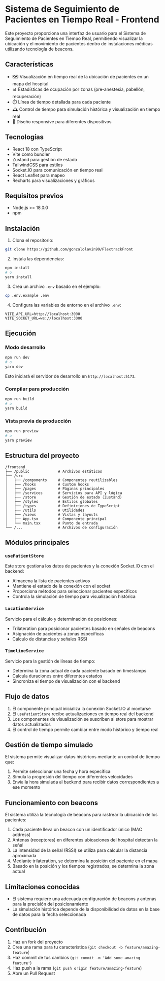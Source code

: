 # Sistema de Seguimiento de Pacientes en Tiempo Real - Frontend

Este proyecto proporciona una interfaz de usuario para el Sistema de Seguimiento de Pacientes en Tiempo Real, permitiendo visualizar la ubicación y el movimiento de pacientes dentro de instalaciones médicas utilizando tecnología de beacons.

## Características

- 🗺️ Visualización en tiempo real de la ubicación de pacientes en un mapa del hospital
- 📊 Estadísticas de ocupación por zonas (pre-anestesia, pabellón, recuperación)
- ⏱️ Línea de tiempo detallada para cada paciente
- 🕰️ Control de tiempo para simulación histórica y visualización en tiempo real
- 📱 Diseño responsive para diferentes dispositivos

## Tecnologías

- React 18 con TypeScript
- Vite como bundler
- Zustand para gestión de estado
- TailwindCSS para estilos
- Socket.IO para comunicación en tiempo real
- React Leaflet para mapeo
- Recharts para visualizaciones y gráficos

## Requisitos previos

- Node.js >= 18.0.0
- npm

## Instalación

1. Clona el repositorio:

```bash
git clone https://github.com/gonzalolavin99/FlextrackFront
```

2. Instala las dependencias:

```bash
npm install
# o
yarn install
```

3. Crea un archivo `.env` basado en el ejemplo:

```bash
cp .env.example .env
```

4. Configura las variables de entorno en el archivo `.env`:

```
VITE_API_URL=http://localhost:3000
VITE_SOCKET_URL=ws://localhost:3000
```

## Ejecución

### Modo desarrollo

```bash
npm run dev
# o 
yarn dev
```

Esto iniciará el servidor de desarrollo en `http://localhost:5173`.

### Compilar para producción

```bash
npm run build
# o
yarn build
```

### Vista previa de producción

```bash
npm run preview
# o
yarn preview
```

## Estructura del proyecto

```
/frontend
├── /public             # Archivos estáticos
├── /src
│   ├── /components     # Componentes reutilizables
│   ├── /hooks          # Custom hooks
│   ├── /pages          # Páginas principales
│   ├── /services       # Servicios para API y lógica
│   ├── /store          # Gestión de estado (Zustand)
│   ├── /styles         # Estilos globales
│   ├── /types          # Definiciones de TypeScript
│   ├── /utils          # Utilidades
│   ├── /views          # Vistas y layouts
│   ├── App.tsx         # Componente principal
│   └── main.tsx        # Punto de entrada
└── /...                # Archivos de configuración
```

## Módulos principales

### `usePatientStore`

Este store gestiona los datos de pacientes y la conexión Socket.IO con el backend:

- Almacena la lista de pacientes activos
- Mantiene el estado de la conexión con el socket
- Proporciona métodos para seleccionar pacientes específicos
- Controla la simulación de tiempo para visualización histórica

### `LocationService`

Servicio para el cálculo y determinación de posiciones:

- Trilateration para posicionar pacientes basado en señales de beacons
- Asignación de pacientes a zonas específicas
- Cálculo de distancias y señales RSSI

### `TimelineService`

Servicio para la gestión de líneas de tiempo:

- Determina la zona actual de cada paciente basado en timestamps
- Calcula duraciones entre diferentes estados
- Sincroniza el tiempo de visualización con el backend

## Flujo de datos

1. El componente principal inicializa la conexión Socket.IO al montarse
2. El `usePatientStore` recibe actualizaciones en tiempo real del backend
3. Los componentes de visualización se suscriben al store para mostrar datos actualizados
4. El control de tiempo permite cambiar entre modo histórico y tiempo real

## Gestión de tiempo simulado

El sistema permite visualizar datos históricos mediante un control de tiempo que:

1. Permite seleccionar una fecha y hora específica
2. Simula la progresión del tiempo con diferentes velocidades
3. Envía la hora simulada al backend para recibir datos correspondientes a ese momento

## Funcionamiento con beacons

El sistema utiliza la tecnología de beacons para rastrear la ubicación de los pacientes:

1. Cada paciente lleva un beacon con un identificador único (MAC address)
2. Antenas (receptores) en diferentes ubicaciones del hospital detectan la señal
3. La intensidad de la señal (RSSI) se utiliza para calcular la distancia aproximada
4. Mediante trilateration, se determina la posición del paciente en el mapa
5. Basado en la posición y los tiempos registrados, se determina la zona actual

## Limitaciones conocidas

- El sistema requiere una adecuada configuración de beacons y antenas para la precisión del posicionamiento
- La simulación histórica depende de la disponibilidad de datos en la base de datos para la fecha seleccionada

## Contribución

1. Haz un fork del proyecto
2. Crea una rama para tu característica (`git checkout -b feature/amazing-feature`)
3. Haz commit de tus cambios (`git commit -m 'Add some amazing feature'`)
4. Haz push a la rama (`git push origin feature/amazing-feature`)
5. Abre un Pull Request